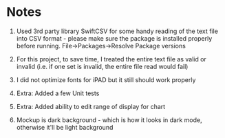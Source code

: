 #  Notes

1.  Used 3rd party library SwiftCSV for some handy reading of the text file into CSV format - please make sure the package is installed properly before running.  File->Packages->Resolve Package versions

2.  For this project, to save time, I treated the entire text file as valid or invalid (i.e. if one set is invalid, the entire file read would fail)

3.  I did not optimize fonts for iPAD but it still should work properly

4.  Extra: Added a few Unit tests

5.  Extra: Added ability to edit range of display for chart

6.  Mockup is dark background - which is how it looks in dark mode, otherwise it'll be light background



 

